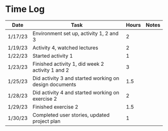 # Time Log
| Date    | Task                                                   | Hours | Notes |
|---------|--------------------------------------------------------|-------|-------|
| 1/17/23 | Environment set up, activity 1, 2 and 3                | 2     |       |
| 1/19/23 | Activity 4, watched lectures                           | 2     |       |
| 1/22/23 | Started activity 1                                     | 1     |       |
| 1/23/23 | Finished activity 1, did week 2 activity 1 and 2       | 3     |       |
| 1/25/23 | Did activity 3 and started working on design documents | 1.5   |       |
| 1/28/23 | Did activity 4 and started working on exercise 2       | 2     |       |
|1/29/23 | Finished exercise 2                                    | 1.5   |       |
|1/30/23 | Completed user stories, updated project plan           | 1     |       |
